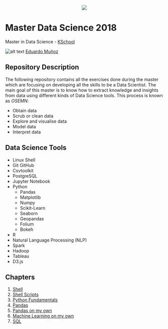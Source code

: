 <p align="center"> 
<img src="https://github.com/emunozlorenzo/MasterDataScience/blob/master/img/image2.jpg">
</p>

# Master Data Science 2018
Master in Data Science - [KSchool](https://kschool.com/cursos/master-en-data-science-madrid/)

![alt text](https://github.com/emunozlorenzo/MasterDataScience/blob/master/img/icon2.png "Logo Title Text 1") [Eduardo Muñoz](https://www.linkedin.com/in/eduardo-mu%C3%B1oz-lorenzo-14144a144/)

## Repository Description
The following repository contains all the exercises done during the master which are focusing on 
developing all the skills to be a Data Scientist. The main goal of this master is to know how to extract knowledge and insights from data using different kinds of Data Science tools. This process is known as _OSEMN_:
- Obtain data
- Scrub or clean data
- Explore and visualise data
- Model data
- Interpret data
## Data Science Tools
- Linux Shell
- Git GitHub
- Csvtoolkit
- PostgreSQL
- Jupyter Notebook
- Python
	- Pandas
	- Matplotlib
	- Numpy
	- Scikit-Learn
	- Seaborn
	- Geopandas
	- Folium
	- Bokeh
- R
- Natural Language Processing (NLP)
- Spark
- Hadoop
- Tableau
- D3.js
## Chapters
1. [Shell](https://github.com/emunozlorenzo/MasterDataScience/tree/master/01_shell)
2. [Shell Scripts](https://github.com/emunozlorenzo/MasterDataScience/tree/master/02_shell_Scripts)
3. [Python Fundamentals](https://github.com/emunozlorenzo/MasterDataScience/tree/master/03_Python_Fundamentals_Class)
4. [Pandas](https://github.com/emunozlorenzo/MasterDataScience/tree/master/04_Pandas)
5. [Pandas on my own](https://github.com/emunozlorenzo/MasterDataScience/tree/master/05_Pandas_on_my_own)
6. [Machine Learning on my own](https://github.com/emunozlorenzo/MasterDataScience/tree/master/06_Machine_Learning_on_my_own)
7. [SQL](https://github.com/emunozlorenzo/MasterDataScience/tree/master/07_SQL)




